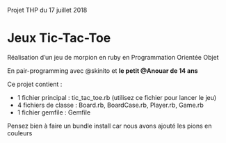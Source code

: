Projet THP du 17 juillet 2018

<h1> Jeux Tic-Tac-Toe </h1>

Réalisation d’un jeu de morpion en ruby en Programmation Orientée Objet

En pair-programming avec @skinito et <strong> le petit @Anouar de 14 ans </strong>

Ce projet contient :
<ul>
  <li> 1 fichier principal : tic_tac_toe.rb (utilisez ce fichier pour lancer le jeu) </li>

<li> 4 fichiers de classe : Board.rb, BoardCase.rb, Player.rb, Game.rb </li>

<li> 1 fichier gemfile : Gemfile </li>
</ul>

Pensez bien à faire un bundle install car nous avons ajouté les pions en couleurs
